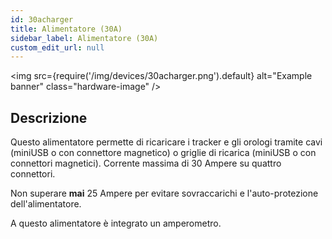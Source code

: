 ```yaml
---
id: 30acharger
title: Alimentatore (30A)
sidebar_label: Alimentatore (30A)
custom_edit_url: null
---
```


<img
  src={require('/img/devices/30acharger.png').default}
  alt="Example banner"
  class="hardware-image"
/>

## Descrizione
Questo alimentatore permette di ricaricare i tracker e gli orologi tramite cavi (miniUSB o con connettore magnetico) o griglie di ricarica (miniUSB o con connettori magnetici). Corrente massima di 30 Ampere su quattro connettori.

Non superare **mai** 25 Ampere per evitare sovraccarichi e l'auto-protezione dell'alimentatore.

A questo alimentatore è integrato un amperometro.